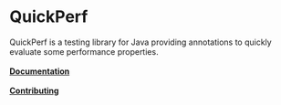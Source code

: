 # QuickPerf
QuickPerf is a testing library for Java providing annotations to quickly evaluate some performance properties.
<br><br>
[**Documentation**](https://github.com/quick-perf/doc/wiki/QuickPerf)
<br><br>
[**Contributing**](https://github.com/quick-perf/quickperf/blob/master/CONTRIBUTING.md)
